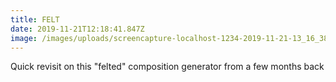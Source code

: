 ```yaml
---
title: FELT
date: 2019-11-21T12:18:41.847Z
image: /images/uploads/screencapture-localhost-1234-2019-11-21-13_16_38.png
---
```

Quick revisit on this "felted" composition generator from a few months back
